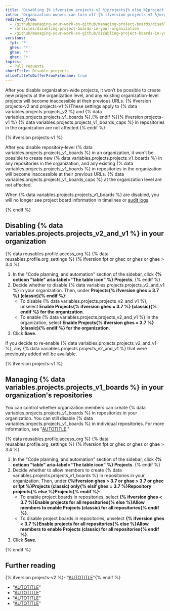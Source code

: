 ```yaml
---
title: 'Disabling {% ifversion projects-v2 %}projects{% else %}project boards{% endif %} in your organization'
intro: 'Organization owners can turn off {% ifversion projects-v2 %}organization-wide {% data variables.projects.projects_v2 %}, organization-wide {% data variables.projects.projects_v1_boards %}, and repository-level {% data variables.projects.projects_v1_boards %}{% else %}organization-wide project boards and repository project boards{% endif %} in an organization.'
redirect_from:
  - /github/managing-your-work-on-github/managing-project-boards/disabling-project-boards-in-your-organization
  - /articles/disabling-project-boards-in-your-organization
  - /github/managing-your-work-on-github/disabling-project-boards-in-your-organization
versions:
  fpt: '*'
  ghes: '*'
  ghae: '*'
  ghec: '*'
topics:
  - Pull requests
shortTitle: Disable projects
allowTitleToDifferFromFilename: true
---
```

After you disable organization-wide projects, it won’t be possible to create new projects at the organization level, and any existing organization-level projects will become inaccessible at their previous URLs. {% ifversion projects-v2 and projects-v1 %}These settings apply to {% data variables.projects.projects_v2 %} and {% data variables.projects.projects_v1_boards %}.{% endif %}{% ifversion projects-v1 %} {% data variables.projects.projects_v1_boards_caps %} in repositories in the organization are not affected.{% endif %}

{% ifversion projects-v1 %}

After you disable repository-level {% data variables.projects.projects_v1_boards %} in an organization, it won't be possible to create new {% data variables.projects.projects_v1_boards %} in any repositories in the organization, and any existing {% data variables.projects.projects_v1_boards %} in repositories in the organization will become inaccessible at their previous URLs. {% data variables.projects.projects_v1_boards_caps %} at the organization level are not affected.

When {% data variables.projects.projects_v1_boards %} are disabled, you will no longer see project board information in timelines or [audit logs](/organizations/keeping-your-organization-secure/managing-security-settings-for-your-organization/reviewing-the-audit-log-for-your-organization).

{% endif %}

## Disabling {% data variables.projects.projects_v2_and_v1 %} in your organization

{% data reusables.profile.access_org %}
{% data reusables.profile.org_settings %}
{% ifversion fpt or ghec or ghes or ghae > 3.4 %}
1. In the "Code planning, and automation" section of the sidebar, click **{% octicon "table" aria-label="The table icon" %} Projects**.
{% endif %}
1. Decide whether to disable {% data variables.projects.projects_v2_and_v1 %} in your organization. Then, under **Projects{% ifversion ghes = 3.7 %} (classic){% endif %}**:
    - To disable {% data variables.projects.projects_v2_and_v1 %}, unselect **Enable Projects{% ifversion ghes = 3.7 %} (classic){% endif %} for the organization**.
    - To enable {% data variables.projects.projects_v2_and_v1 %} in the organization, select **Enable Projects{% ifversion ghes = 3.7 %} (classic){% endif %} for the organization**.
1. Click **Save**.

If you decide to re-enable {% data variables.projects.projects_v2_and_v1 %}, any {% data variables.projects.projects_v2_and_v1 %} that were previously added will be available.

{% ifversion projects-v1 %}

## Managing {% data variables.projects.projects_v1_boards %} in your organization's repositories

You can control whether organization members can create {% data variables.projects.projects_v1_boards %} in repositories in your organization. You can still disable {% data variables.projects.projects_v1_boards %} in individual repositories. For more information, see "[AUTOTITLE](/repositories/managing-your-repositorys-settings-and-features/enabling-features-for-your-repository/disabling-project-boards-in-a-repository)."

{% data reusables.profile.access_org %}
{% data reusables.profile.org_settings %}
{% ifversion fpt or ghec or ghes or ghae > 3.4 %}
1. In the "Code planning, and automation" section of the sidebar, click **{% octicon "table" aria-label="The table icon" %} Projects**.
{% endif %}
1. Decide whether to allow members to create {% data variables.projects.projects_v1_boards %} in repositories in your organization. Then, under **{%ifversion ghes > 3.7 or ghae > 3.7 or ghec or fpt %}Projects (classic) only{% elsif ghes = 3.7 %}Repository projects{% else %}Projects{% endif %}**:
    - To enable project boards in repositories, select **{% ifversion ghes < 3.7 %}Enable projects for all repositories{% else %}Allow members to enable Projects (classic) for all repositories{% endif %}**.
    - To disable project boards in repositories, unselect **{% ifversion ghes < 3.7 %}Enable projects for all repositories{% else %}Allow members to enable Projects (classic) for all repositories{% endif %}**.
1. Click **Save**.

{% endif %}

## Further reading

{% ifversion projects-v2 %}- "[AUTOTITLE](/issues/planning-and-tracking-with-projects/learning-about-projects/about-projects)"{% endif %}
- "[AUTOTITLE](/issues/organizing-your-work-with-project-boards/managing-project-boards/about-project-boards)"
- "[AUTOTITLE](/issues/organizing-your-work-with-project-boards/managing-project-boards/closing-a-project-board)"
- "[AUTOTITLE](/issues/organizing-your-work-with-project-boards/managing-project-boards/deleting-a-project-board)"
- "[AUTOTITLE](/repositories/managing-your-repositorys-settings-and-features/enabling-features-for-your-repository/disabling-project-boards-in-a-repository)"
